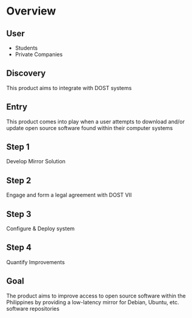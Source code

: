 # Overview

## User
- Students
- Private Companies

## Discovery
This product aims to integrate with DOST systems

## Entry
This product comes into play when a user attempts to
download and/or update open source software found within
their computer systems

## Step 1
Develop Mirror Solution

## Step 2
Engage and form a legal agreement with DOST VII

## Step 3
Configure & Deploy system

## Step 4
Quantify Improvements

## Goal
The product aims to improve access to open source
software within the Philippines by providing a
low-latency mirror for Debian, Ubuntu, etc.
software repositories
